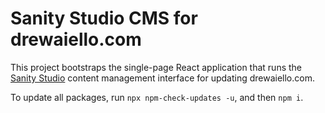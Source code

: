 # Sanity Studio CMS for drewaiello.com

This project bootstraps the single-page React application that runs the [Sanity Studio](https://www.sanity.io/studio) content management interface for updating drewaiello.com.

To update all packages, run `npx npm-check-updates -u`, and then `npm i`.
